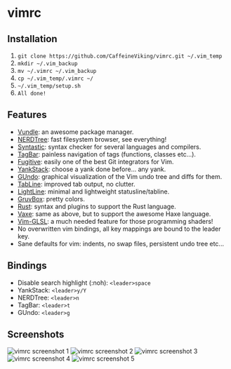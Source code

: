 vimrc
=====

Installation
------------
1. `git clone https://github.com/CaffeineViking/vimrc.git ~/.vim_temp`
2. `mkdir ~/.vim_backup`
3. `mv ~/.vimrc ~/.vim_backup`
4. `cp ~/.vim_temp/.vimrc ~/`
5. `~/.vim_temp/setup.sh`
6. `All done!`

Features
--------
* [Vundle](http://github.com/gmarik/vundle): an awesome package manager.
* [NERDTree](https://github.com/scrooloose/nerdtree): fast filesystem browser, see everything!
* [Syntastic](https://github.com/scrooloose/syntastic): syntax checker for several languages and compilers.
* [TagBar](https://github.com/majutsushi/tagbar): painless navigation of tags (functions, classes etc...).
* [Fugitive](https://github.com/tpope/vim-fugitive): easily one of the best Git integrators for Vim.
* [YankStack](https://github.com/maxbrunsfeld/vim-yankstack): choose a yank done before... any yank.
* [GUndo](https://github.com/sjl/gundo.vim): graphical visualization of the Vim undo tree and diffs for them.
* [TabLine](https://github.com/mkitt/tabline.vim): improved tab output, no clutter.
* [LightLine](https://github.com/itchyny/lightline.vim): minimal and lightweight statusline/tabline.
* [GruvBox](https://github.com/morhetz/gruvbox): pretty colors.
* [Rust](https://github.com/wting/rust.vim): syntax and plugins to support the Rust language.
* [Vaxe](https://github.com/jdonaldson/vaxe): same as above, but to support the awesome Haxe language.
* [Vim-GLSL](https://github.com/tikhomirov/vim-glsl): a much needed feature for those programming shaders!
* No overwritten vim bindings, all key mappings are bound to the leader key.
* Sane defaults for vim: indents, no swap files, persistent undo tree etc...

Bindings
--------
* Disable search highlight (:noh): `<leader>space`
* YankStack: `<leader>y/Y`
* NERDTree: `<leader>n`
* TagBar: `<leader>t`
* GUndo: `<leader>g`

Screenshots
-----------
![vimrc screenshot 1](http://i62.tinypic.com/33l2gbc.png)
![vimrc screenshot 2](http://i62.tinypic.com/2dsqt85.png)
![vimrc screenshot 3](http://i58.tinypic.com/i3gpon.png)
![vimrc screenshot 4](http://i61.tinypic.com/qrkjsj.png)
![vimrc screenshot 5](http://i60.tinypic.com/x6r92.png)
